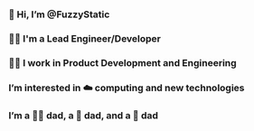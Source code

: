 ### 👋 Hi, I’m @FuzzyStatic
### 👨‍🏫 I'm a Lead Engineer/Developer
### 👨‍💻 I work in Product Development and Engineering
### I’m interested in ☁️ computing and new technologies
### I’m a 🐕‍🦺 dad, a 🐀 dad, and a 🧒 dad
